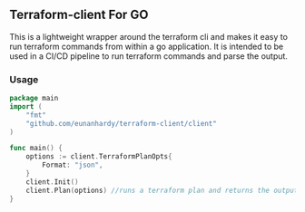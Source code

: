 ## Terraform-client For GO
This is a lightweight wrapper around the terraform cli and makes it easy to run terraform commands from within a go application. It is intended to be used in a CI/CD pipeline to run terraform commands and parse the output.
### Usage
```go
package main
import (
    "fmt"
    "github.com/eunanhardy/terraform-client/client"
)

func main() {
    options := client.TerraformPlanOpts{
		Format: "json",
	}
    client.Init()
    client.Plan(options) //runs a terraform plan and returns the output as json. Format value is optional
}
```